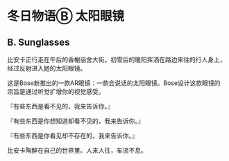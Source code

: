 # 冬日物语Ⓑ 太阳眼镜




## B. Sunglasses #



比安卡正行走在午后的香榭丽舍大街。初雪后的暖阳挥洒在路边来往的行人身上，经过反射进入她的太阳眼镜。



这是Bose新推出的一款AR眼镜：一款会说话的太阳眼镜。Bose设计这款眼镜的宗旨是通过听觉扩增你的视觉感受。



『有些东西是看不见的，我来告诉你。』



『有些东西是你想知道却看不见的，我来告诉你。』



『有些东西是你看见却不存在的，我来告诉你。』



比安卡陶醉在自己的世界里。人来人往，车流不息。
